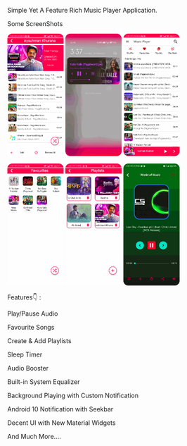 Simple Yet A Feature Rich Music Player Application.

Some ScreenShots

<p>
<img src="https://github.com/Priyanshu21101997/Music_Player/blob/master/Screenshots/screen1.png" width="128"/>
<img src="https://github.com/Priyanshu21101997/Music_Player/blob/master/Screenshots/screen_6.png" width="128"/>
<img src="https://github.com/Priyanshu21101997/Music_Player/blob/master/Screenshots/screen_2.png" width="128"/>
</p>
<p>
<img src="https://github.com/Priyanshu21101997/Music_Player/blob/master/Screenshots/screen_3.png" width="128"/>
<img src="https://github.com/Priyanshu21101997/Music_Player/blob/master/Screenshots/screen_4.png" width="128"/>
<img src="https://github.com/Priyanshu21101997/Music_Player/blob/master/Screenshots/screen_5.png" width="128"/>
</p>

Features👇 :

<p>Play/Pause Audio</p>
<p>Favourite Songs</p>
<p>Create & Add Playlists</p>
<p>Sleep Timer</p>
<p>Audio Booster</p>
<p>Built-in System Equalizer</p>
<p>Background Playing with Custom Notification</p>
<p>Android 10 Notification with Seekbar</p>
<p>Decent UI with New Material Widgets</p>
<p>And Much More....</p>
